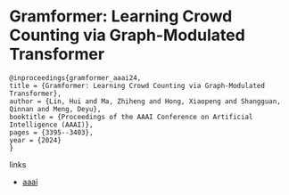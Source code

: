 # Gramformer: Learning Crowd Counting via Graph-Modulated Transformer

```
@inproceedings{gramformer_aaai24,
title = {Gramformer: Learning Crowd Counting via Graph-Modulated Transformer},
author = {Lin, Hui and Ma, Zhiheng and Hong, Xiaopeng and Shangguan, Qinnan and Meng, Deyu},
booktitle = {Proceedings of the AAAI Conference on Artificial Intelligence (AAAI)},
pages = {3395--3403},
year = {2024}
}
```

links
- [aaai](https://ojs.aaai.org/index.php/AAAI/article/view/28126)
